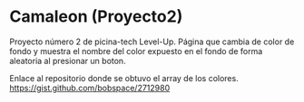 # Camaleon (Proyecto2)

Proyecto número 2 de picina-tech Level-Up. Página que cambia de color de fondo y muestra el nombre del color expuesto en el fondo de forma aleatoria al presionar un boton.

Enlace al repositorio donde se obtuvo el array de los colores. https://gist.github.com/bobspace/2712980
